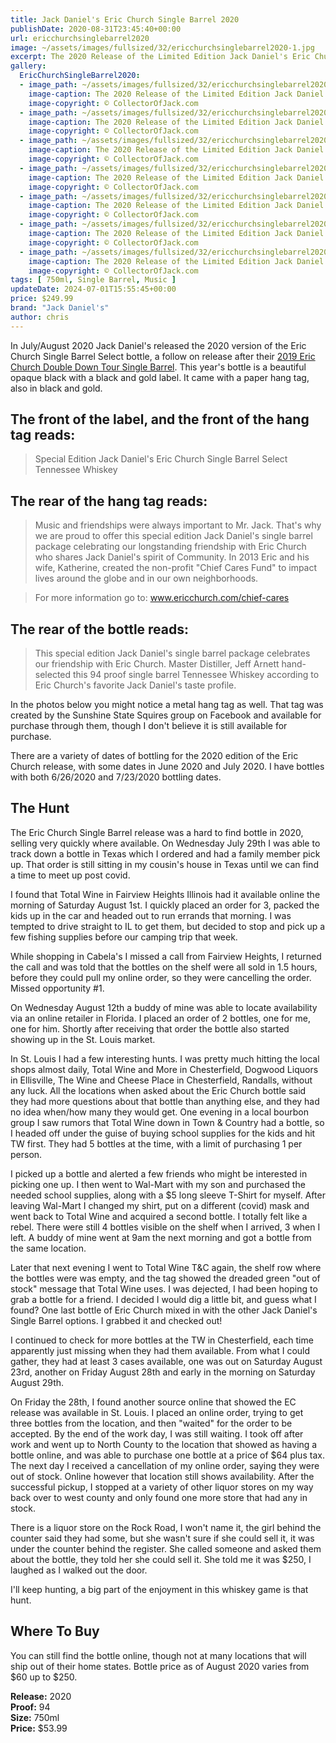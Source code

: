 ```yaml
---
title: Jack Daniel's Eric Church Single Barrel 2020
publishDate: 2020-08-31T23:45:40+00:00
url: ericchurchsinglebarrel2020
image: ~/assets/images/fullsized/32/ericchurchsinglebarrel2020-1.jpg
excerpt: The 2020 Release of the Limited Edition Jack Daniel's Eric Church Single Barrel Select
gallery:
  EricChurchSingleBarrel2020:
  - image_path: ~/assets/images/fullsized/32/ericchurchsinglebarrel2020-1.jpg
    image-caption: The 2020 Release of the Limited Edition Jack Daniel's Eric Church Single Barrel Select
    image-copyright: © CollectorOfJack.com
  - image_path: ~/assets/images/fullsized/32/ericchurchsinglebarrel2020-2.jpg
    image-caption: The 2020 Release of the Limited Edition Jack Daniel's Eric Church Single Barrel Select
    image-copyright: © CollectorOfJack.com
  - image_path: ~/assets/images/fullsized/32/ericchurchsinglebarrel2020-3.jpg
    image-caption: The 2020 Release of the Limited Edition Jack Daniel's Eric Church Single Barrel Select
    image-copyright: © CollectorOfJack.com
  - image_path: ~/assets/images/fullsized/32/ericchurchsinglebarrel2020-4.jpg
    image-caption: The 2020 Release of the Limited Edition Jack Daniel's Eric Church Single Barrel Select
    image-copyright: © CollectorOfJack.com
  - image_path: ~/assets/images/fullsized/32/ericchurchsinglebarrel2020-5.jpg
    image-caption: The 2020 Release of the Limited Edition Jack Daniel's Eric Church Single Barrel Select
    image-copyright: © CollectorOfJack.com
  - image_path: ~/assets/images/fullsized/32/ericchurchsinglebarrel2020-6.jpg
    image-caption: The 2020 Release of the Limited Edition Jack Daniel's Eric Church Single Barrel Select
    image-copyright: © CollectorOfJack.com
  - image_path: ~/assets/images/fullsized/32/ericchurchsinglebarrel2020-7.jpg
    image-caption: The 2020 Release of the Limited Edition Jack Daniel's Eric Church Single Barrel Select
    image-copyright: © CollectorOfJack.com
tags: [ 750ml, Single Barrel, Music ]
updateDate: 2024-07-01T15:55:45+00:00
price: $249.99
brand: "Jack Daniel's"
author: chris
---
```

In July/August 2020 Jack Daniel's released the 2020 version of the Eric Church Single Barrel Select bottle, a follow on release after their [2019 Eric Church Double Down Tour Single Barrel](/jackdanielsericchurch). This year's bottle is a beautiful opaque black with a black and gold label. It came with a paper hang tag, also in black and gold.

## The front of the label, and the front of the hang tag reads:
> Special Edition Jack Daniel's Eric Church Single Barrel Select Tennessee Whiskey

## The rear of the hang tag reads:
> Music and friendships were always important to Mr. Jack. That's why we are proud to offer this special edition Jack Daniel's single barrel package celebrating our longstanding friendship with Eric Church who shares Jack Daniel's spirit of Community. In 2013 Eric and his wife, Katherine, created the non-profit "Chief Cares Fund" to impact lives around the globe and in our own neighborhoods.

> For more information go to: www.ericchurch.com/chief-cares 

## The rear of the bottle reads:
> This special edition Jack Daniel's single barrel package celebrates our friendship with Eric Church. Master Distiller, Jeff Arnett hand-selected this 94 proof single barrel Tennessee Whiskey according to Eric Church's favorite Jack Daniel's taste profile.

In the photos below you might notice a metal hang tag as well. That tag was created by the Sunshine State Squires group on Facebook and available for purchase through them, though I don't believe it is still available for purchase.

There are a variety of dates of bottling for the 2020 edition of the Eric Church release, with some dates in June 2020 and July 2020. I have bottles with both 6/26/2020 and 7/23/2020 bottling dates.


## The Hunt
The Eric Church Single Barrel release was a hard to find bottle in 2020, selling very quickly where available. On Wednesday July 29th I was able to track down a bottle in Texas which I ordered and had a family member pick up. That order is still sitting in my cousin's house in Texas until we can find a time to meet up post covid. 

I found that Total Wine in Fairview Heights Illinois had it available online the morning of Saturday August 1st. I quickly placed an order for 3, packed the kids up in the car and headed out to run errands that morning. I was tempted to drive straight to IL to get them, but decided to stop and pick up a few fishing supplies before our camping trip that week. 

While shopping in Cabela's I missed a call from Fairview Heights, I returned the call and was told that the bottles on the shelf were all sold in 1.5 hours, before they could pull my online order, so they were cancelling the order. Missed opportunity #1.

On Wednesday August 12th a buddy of mine was able to locate availability via an online retailer in Florida. I placed an order of 2 bottles, one for me, one for him. Shortly after receiving that order the bottle also started showing up in the St. Louis market.

In St. Louis I had a few interesting hunts. I was pretty much hitting the local shops almost daily, Total Wine and More in Chesterfield, Dogwood Liquors in Ellisville, The Wine and Cheese Place in Chesterfield, Randalls, without any luck. All the locations when asked about the Eric Church bottle said they had more questions about that bottle than anything else, and they had no idea when/how many they would get. One evening in a local bourbon group I saw rumors that Total Wine down in Town & Country had a bottle, so I headed off under the guise of buying school supplies for the kids and hit TW first. They had 5 bottles at the time, with a limit of purchasing 1 per person.

I picked up a bottle and alerted a few friends who might be interested in picking one up. I then went to Wal-Mart with my son and purchased the needed school supplies, along with a $5 long sleeve T-Shirt for myself. After leaving Wal-Mart I changed my shirt, put on a different (covid) mask and went back to Total Wine and acquired a second bottle. I totally felt like a rebel. There were still 4 bottles visible on the shelf when I arrived, 3 when I left. A buddy of mine went at 9am the next morning and got a bottle from the same location.

Later that next evening I went to Total Wine T&C again, the shelf row where the bottles were was empty, and the tag showed the dreaded green "out of stock" message that Total Wine uses. I was dejected, I had been hoping to grab a bottle for a friend. I decided I would dig a little bit, and guess what I found? One last bottle of Eric Church mixed in with the other Jack Daniel's Single Barrel options. I grabbed it and checked out!

I continued to check for more bottles at the TW in Chesterfield, each time apparently just missing when they had them available. From what I could gather, they had at least 3 cases available, one was out on Saturday August 23rd, another on Friday August 28th and early in the morning on Saturday August 29th.

On Friday the 28th, I found another source online that showed the EC release was available in St. Louis. I placed an online order, trying to get three bottles from the location, and then "waited" for the order to be accepted. By the end of the work day, I was still waiting. I took off after work and went up to North County to the location that showed as having a bottle online, and was able to purchase one bottle at a price of $64 plus tax. The next day I received a cancellation of my online order, saying they were out of stock. Online however that location still shows availability. After the successful pickup, I stopped at a variety of other liquor stores on my way back over to west county and only found one more store that had any in stock.

There is a liquor store on the Rock Road, I won't name it, the girl behind the counter said they had some, but she wasn't sure if she could sell it, it was under the counter behind the register. She called someone and asked them about the bottle, they told her she could sell it. She told me it was $250, I laughed as I walked out the door.

I'll keep hunting, a big part of the enjoyment in this whiskey game is that hunt.

## Where To Buy

You can still find the bottle online, though not at many locations that will ship out of their home states. Bottle price as of August 2020 varies from $60 up to $250.


**Release:** 2020  
**Proof:** 94  
**Size:** 750ml  
**Price:** $53.99  




